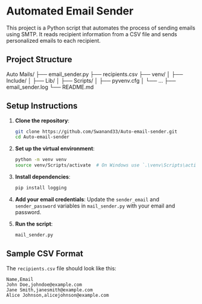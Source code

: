 # Automated Email Sender 

This project is a Python script that automates the process of sending emails using SMTP. It reads recipient information from a CSV file and sends personalized emails to each recipient.

## Project Structure

Auto Mails/
├── email_sender.py
├── recipients.csv
├── venv/
│ ├── Include/
│ ├── Lib/
│ ├── Scripts/
│ ├── pyvenv.cfg
│ └── ...
├── email_sender.log
└── README.md


## Setup Instructions

1. **Clone the repository**:
    ```bash
    git clone https://github.com/Swanand33/Auto-email-sender.git
    cd Auto-email-sender
    ```

2. **Set up the virtual environment**:
    ```bash
    python -m venv venv
    source venv/Scripts/activate  # On Windows use `.\venv\Scripts\activate`
    ```

3. **Install dependencies**:
    ```bash
    pip install logging
    ```

4. **Add your email credentials**:
    Update the `sender_email` and `sender_password` variables in `mail_sender.py` with your email and password.

5. **Run the script**:
    ```bash
    mail_sender.py
    ```

## Sample CSV Format

The `recipients.csv` file should look like this:

```csv
Name,Email
John Doe,johndoe@example.com
Jane Smith,janesmith@example.com
Alice Johnson,alicejohnson@example.com
